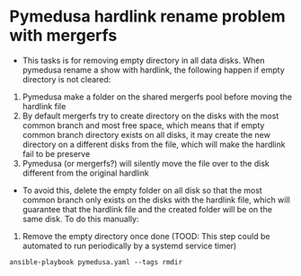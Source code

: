 # Pymedusa hardlink rename problem with mergerfs

- This tasks is for removing empty directory in all data disks. When pymedusa rename a show with hardlink, the following happen if empty directory is not cleared:

1. Pymedusa make a folder on the shared mergerfs pool before moving the hardlink file
2. By default mergerfs try to create directory on the disks with the most common branch and most free space, which means that if empty common branch directory exists on all disks, it may create the new directory on a different disks from the file, which will make the hardlink fail to be preserve
3. Pymedusa (or mergerfs?) will silently move the file over to the disk different from the original hardlink

- To avoid this, delete the empty folder on all disk so that the most common branch only exists on the disks with the hardlink file, which will guarantee that the hardlink file and the created folder will be on the same disk. To do this manually:

1. Remove the empty directory once done (TOOD: This step could be automated to run periodically by a systemd service timer)

```
ansible-playbook pymedusa.yaml --tags rmdir
```
